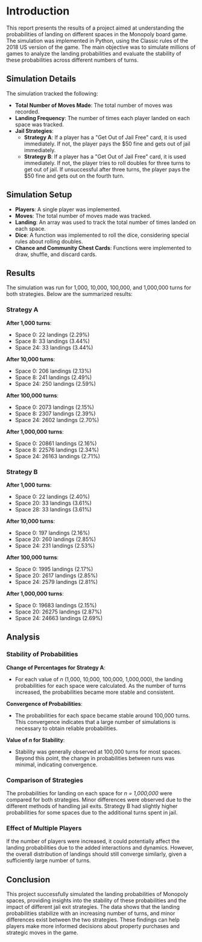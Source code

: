 # Introduction

This report presents the results of a project aimed at understanding the probabilities of landing on different spaces in the Monopoly board game. The simulation was implemented in Python, using the Classic rules of the 2018 US version of the game. The main objective was to simulate millions of games to analyze the landing probabilities and evaluate the stability of these probabilities across different numbers of turns.

## Simulation Details

The simulation tracked the following:

- **Total Number of Moves Made**: The total number of moves was recorded.
- **Landing Frequency**: The number of times each player landed on each space was tracked.
- **Jail Strategies**:
  - **Strategy A**: If a player has a "Get Out of Jail Free" card, it is used immediately. If not, the player pays the $50 fine and gets out of jail immediately.
  - **Strategy B**: If a player has a "Get Out of Jail Free" card, it is used immediately. If not, the player tries to roll doubles for three turns to get out of jail. If unsuccessful after three turns, the player pays the $50 fine and gets out on the fourth turn.

## Simulation Setup

- **Players**: A single player was implemented.
- **Moves**: The total number of moves made was tracked.
- **Landing**: An array was used to track the total number of times landed on each space.
- **Dice**: A function was implemented to roll the dice, considering special rules about rolling doubles.
- **Chance and Community Chest Cards**: Functions were implemented to draw, shuffle, and discard cards.

## Results

The simulation was run for 1,000, 10,000, 100,000, and 1,000,000 turns for both strategies. Below are the summarized results:

### Strategy A

**After 1,000 turns**:
- Space 0: 22 landings (2.29%)
- Space 8: 33 landings (3.44%)
- Space 24: 33 landings (3.44%)

**After 10,000 turns**:
- Space 0: 206 landings (2.13%)
- Space 8: 241 landings (2.49%)
- Space 24: 250 landings (2.59%)

**After 100,000 turns**:
- Space 0: 2073 landings (2.15%)
- Space 8: 2307 landings (2.39%)
- Space 24: 2602 landings (2.70%)

**After 1,000,000 turns**:
- Space 0: 20861 landings (2.16%)
- Space 8: 22576 landings (2.34%)
- Space 24: 26163 landings (2.71%)

### Strategy B

**After 1,000 turns**:
- Space 0: 22 landings (2.40%)
- Space 20: 33 landings (3.61%)
- Space 28: 33 landings (3.61%)

**After 10,000 turns**:
- Space 0: 197 landings (2.16%)
- Space 20: 260 landings (2.85%)
- Space 24: 231 landings (2.53%)

**After 100,000 turns**:
- Space 0: 1995 landings (2.17%)
- Space 20: 2617 landings (2.85%)
- Space 24: 2579 landings (2.81%)

**After 1,000,000 turns**:
- Space 0: 19683 landings (2.15%)
- Space 20: 26275 landings (2.87%)
- Space 24: 24663 landings (2.69%)

## Analysis

### Stability of Probabilities

**Change of Percentages for Strategy A**:
- For each value of *n* (1,000, 10,000, 100,000, 1,000,000), the landing probabilities for each space were calculated. As the number of turns increased, the probabilities became more stable and consistent.

**Convergence of Probabilities**:
- The probabilities for each space became stable around 100,000 turns. This convergence indicates that a large number of simulations is necessary to obtain reliable probabilities.

**Value of *n* for Stability**:
- Stability was generally observed at 100,000 turns for most spaces. Beyond this point, the change in probabilities between runs was minimal, indicating convergence.

### Comparison of Strategies

The probabilities for landing on each space for *n = 1,000,000* were compared for both strategies. Minor differences were observed due to the different methods of handling jail exits. Strategy B had slightly higher probabilities for some spaces due to the additional turns spent in jail.

### Effect of Multiple Players

If the number of players were increased, it could potentially affect the landing probabilities due to the added interactions and dynamics. However, the overall distribution of landings should still converge similarly, given a sufficiently large number of turns.

## Conclusion

This project successfully simulated the landing probabilities of Monopoly spaces, providing insights into the stability of these probabilities and the impact of different jail exit strategies. The data shows that the landing probabilities stabilize with an increasing number of turns, and minor differences exist between the two strategies. These findings can help players make more informed decisions about property purchases and strategic moves in the game.
